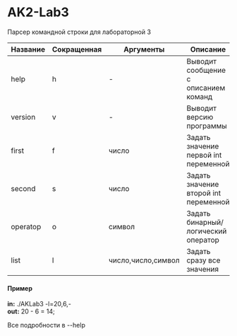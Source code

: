 # AK2-Lab3

 Парсер командной строки для лабораторной 3
 
 | Название | Сокращенная | Аргументы | Описание                              |
 |----------|-------------|-----------|---------------------------------------|
 | help     | h           | -         | Выводит сообщение с описанием команд  |
 | version  | v           | -         | Выводит версию программы              |
 | first    | f           | число     | Задать значение первой int переменной |
 | second   | s           | число     | Задать значение второй int переменной |
 | operatop | o           | символ    | Задать бинарный/логический оператор   |
 | list     | l           | число,число,символ | Задать сразу все значения    |
 
 
#### Пример
 
**in:**  ./AKLab3 -l=20,6,-   
**out:**  20 - 6 = 14;

Все подробности в --help
